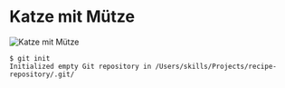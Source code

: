 # Katze mit Mütze

![Katze mit Mütze](https://github.com/user-attachments/assets/2ce82c02-f494-4d1a-9208-2e02198f1af8)

```
$ git init
Initialized empty Git repository in /Users/skills/Projects/recipe-repository/.git/
```
